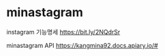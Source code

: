 # minastagram

instagram 기능명세
https://bit.ly/2NQdrSr

minastagram API
https://kangmina92.docs.apiary.io/#
